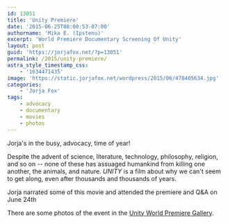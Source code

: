 ```yaml
---
id: 13051
title: 'Unity Premiere'
date: '2015-06-25T08:00:53-07:00'
authorname: 'Mika E. (Ipstenu)'
excerpt: 'World Premiere Documentary Screening Of Unity'
layout: post
guid: 'https://jorjafox.net/?p=13051'
permalink: /2015/unity-premiere/
astra_style_timestamp_css:
    - '1634471435'
image: 'https://static.jorjafox.net/wordpress/2015/06/478405634.jpg'
categories:
    - 'Jorja Fox'
tags:
    - advocacy
    - documentary
    - movies
    - photos
---
```


Jorja's in the busy, advocacy, time of year!

Despite the advent of science, literature, technology, philosophy, religion, and so on -- none of these has assuaged humankind from killing one another, the animals, and nature. _UNITY_ is a film about why we can't seem to get along, even after thousands and thousands of years.

Jorja narrated some of this movie and attended the premiere and Q&A on June 24th

There are some photos of the event in the <a href="https://jorjafox.net/gallery/pub/advocacy/20150624-unity/">Unity World Premiere Gallery</a>.
